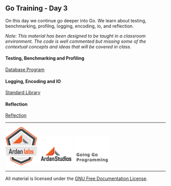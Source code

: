 ## Go Training - Day 3
On this day we continue go deeper into Go. We learn about testing, benchmarking, profilng, logging, encoding, io, and reflection.

*Note: This material has been designed to be taught in a classroom environment. The code is well commented but missing some of the contextual concepts and ideas that will be covered in class.*

#### Testing, Benchmarking and Profiling
[Database Program](../07-testing/readme.md)

#### Logging, Encoding and IO
[Standard Library](../08-standard_library/readme.md)

#### Reflection
[Reflection](../09-reflection/readme.md)

___
[![GoingGo Training](images/ggt_logo.png)](http://www.goinggotraining.net)
[![Ardan Studios](images/ardan_logo.png)](http://www.ardanstudios.com)
[![GoingGo Blog](images/ggb_logo.png)](http://www.goinggo.net)
___
All material is licensed under the [GNU Free Documentation License](https://github.com/ArdanStudios/gotraining/blob/master/LICENSE).